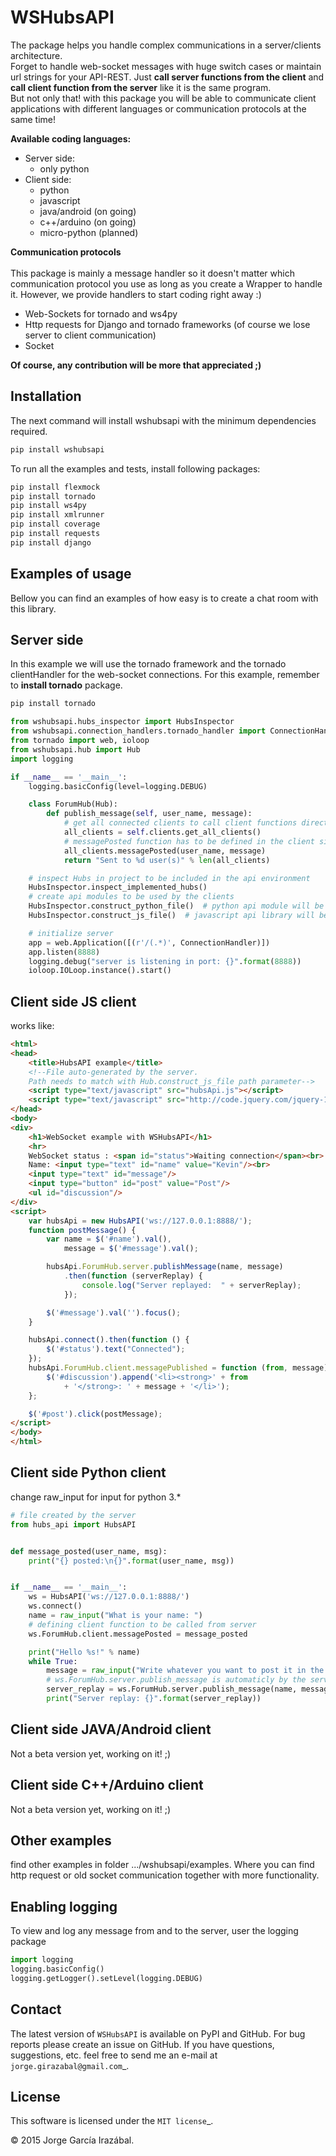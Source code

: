 WSHubsAPI
================================================


The package helps you handle complex communications in a server/clients architecture.<br />
Forget to handle web-socket messages with huge switch cases or maintain url strings for your API-REST.
Just **call server functions from the client** and **call client function from the server** like it is the same program.<br />
But not only that! with this package you will be able to communicate client applications with different languages or communication protocols at the same time!

**Available coding languages:** <br />
* Server side:
   * only python
* Client side:
   * python
   * javascript
   * java/android (on going)
   * c++/arduino (on going)
   * micro-python (planned)

**Communication protocols** <br /> <br />
This package is mainly a message handler so it doesn't matter which communication protocol you use as long as you create a Wrapper to handle it. However, we provide handlers to start coding right away :)
* Web-Sockets for tornado and ws4py
* Http requests for Django and tornado frameworks (of course we lose server to client communication)
* Socket

**Of course, any contribution will be more that appreciated ;)**

Installation
-----------------
The next command will install wshubsapi with the minimum dependencies required.
```bash
pip install wshubsapi
```
To run all the examples and tests, install following packages:
```bash
pip install flexmock
pip install tornado
pip install ws4py
pip install xmlrunner
pip install coverage
pip install requests
pip install django
```

Examples of usage
-----------------
Bellow you can find an examples of how easy is to create a chat room with this library.

Server side
-----------------
In this example we will use the tornado framework and the tornado clientHandler for the web-socket connections.
For this example, remember to **install tornado** package.
```bash
pip install tornado
```

```python
from wshubsapi.hubs_inspector import HubsInspector
from wshubsapi.connection_handlers.tornado_handler import ConnectionHandler
from tornado import web, ioloop
from wshubsapi.hub import Hub
import logging

if __name__ == '__main__':
    logging.basicConfig(level=logging.DEBUG)

    class ForumHub(Hub):
        def publish_message(self, user_name, message):
            # get all connected clients to call client functions directly from here
            all_clients = self.clients.get_all_clients()
            # messagePosted function has to be defined in the client side
            all_clients.messagePosted(user_name, message)
            return "Sent to %d user(s)" % len(all_clients)

    # inspect Hubs in project to be included in the api environment
    HubsInspector.inspect_implemented_hubs()
    # create api modules to be used by the clients
    HubsInspector.construct_python_file()  # python api module will be created in current working dir
    HubsInspector.construct_js_file()  # javascript api library will be created in current working dir

    # initialize server
    app = web.Application([(r'/(.*)', ConnectionHandler)])
    app.listen(8888)
    logging.debug("server is listening in port: {}".format(8888))
    ioloop.IOLoop.instance().start()
```
    
Client side JS client
-----------------
works like:

```html
<html>
<head>
    <title>HubsAPI example</title>
    <!--File auto-generated by the server.
    Path needs to match with Hub.construct_js_file path parameter-->
    <script type="text/javascript" src="hubsApi.js"></script>
    <script type="text/javascript" src="http://code.jquery.com/jquery-1.4.2.js"></script>
</head>
<body>
<div>
    <h1>WebSocket example with WSHubsAPI</h1>
    <hr>
    WebSocket status : <span id="status">Waiting connection</span><br>
    Name: <input type="text" id="name" value="Kevin"/><br>
    <input type="text" id="message"/>
    <input type="button" id="post" value="Post"/>
    <ul id="discussion"/>
</div>
<script>
    var hubsApi = new HubsAPI('ws://127.0.0.1:8888/');
    function postMessage() {
        var name = $('#name').val(),
            message = $('#message').val();

        hubsApi.ForumHub.server.publishMessage(name, message)
            .then(function (serverReplay) {
                console.log("Server replayed:  " + serverReplay);
            });

        $('#message').val('').focus();
    }

    hubsApi.connect().then(function () {
        $('#status').text("Connected");
    });
    hubsApi.ForumHub.client.messagePublished = function (from, message) {
        $('#discussion').append('<li><strong>' + from
            + '</strong>: ' + message + '</li>');
    };

    $('#post').click(postMessage);
</script>
</body>
</html>
```

Client side Python client
-----------------
change raw_input for input for python 3.*
```python
# file created by the server
from hubs_api import HubsAPI


def message_posted(user_name, msg):
    print("{} posted:\n{}".format(user_name, msg))


if __name__ == '__main__':
    ws = HubsAPI('ws://127.0.0.1:8888/')
    ws.connect()
    name = raw_input("What is your name: ")
    # defining client function to be called from server
    ws.ForumHub.client.messagePosted = message_posted

    print("Hello %s!" % name)
    while True:
        message = raw_input("Write whatever you want to post it in the forum: ")
        # ws.ForumHub.server.publish_message is automaticly by the server in HugsAPI module
        server_replay = ws.ForumHub.server.publish_message(name, message).result(timeout=3)
        print("Server replay: {}".format(server_replay))
```

Client side JAVA/Android client
-----------------

Not a beta version yet, working on it! ;)

Client side C++/Arduino client
-----------------

Not a beta version yet, working on it! ;)

Other examples
-----------------
find other examples in folder .../wshubsapi/examples.
Where you can find http request or old socket communication together with more functionality.

Enabling logging
-----------------

To view and log any message from and to the server, user the logging package

```python
import logging
logging.basicConfig()
logging.getLogger().setLevel(logging.DEBUG)
```
Contact
-------

The latest version of ``WSHubsAPI`` is available on PyPI and GitHub.
For bug reports please create an issue on GitHub.
If you have questions, suggestions, etc. feel free to send me
an e-mail at `jorge.girazabal@gmail.com`_.

License
-------

This software is licensed under the `MIT license`_.

© 2015 Jorge García Irazábal.
